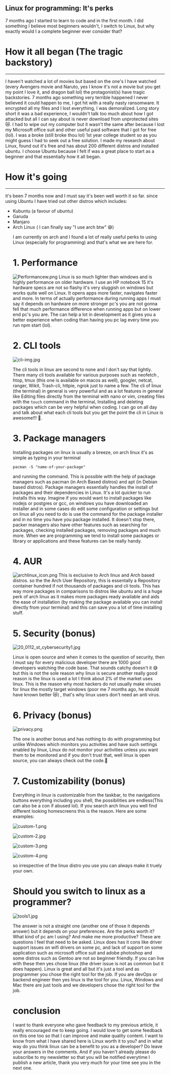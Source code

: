 ## Linux for programming: It's perks


7 months ago I started to learn to code and in the first month. I did something I believe most beginners wouldn't, I switch to Linux, but why exactly would I a complete beginner ever consider that? 

# How it all began (The tragic backstory)
<hr/>

I haven't watched a lot of movies but based on the one's I have watched (every Avengers movie and Naruto, yes I know it's not a movie but you get my point I love it, and dragon ball lol) the protagonist(s) have tragic backstories. 7 months ago something very terrible happened I never believed it could happen to me, I got hit with a really nasty ransomware. It encrypted all my files and I lost everything, I was demoralized. Long story short it was a bad experience, I wouldn't talk too much about how I got attacked but all I can say about is never download from unprotected sites 😿. I had to wipe out my computer but it wasn't the same after because I lost my Microsoft office suit and other useful paid software that I got for free (lol). I was a broke (still broke thou lol) 1st year college student so as you might guess I had to seek out a free solution. I made my research about Linux, found out it's free and has about 200 different distros and installed ubuntu. I choose Ubuntu because I felt if was a great place to start as a beginner and that essentially how it all began. 

# How it's going
<hr/>

it's been 7 months now and I must say it's been well worth it so far. since using Ubuntu I have tried out other distros which includes:
<ul>
<li>Kubuntu (a favour of ubuntu)</li>
<li>Garuda </li>
<li>Manjaro</li>
<li>Arch Linux ( I can finally say "I use arch btw" 😅) </li>

I am currently on arch and I found a lot of really useful perks to using Linux (especially for programming) and that's what we are here for.

# 1. Performance

![Performancew.png](https://cdn.hashnode.com/res/hashnode/image/upload/v1630351590325/tWkcRBbEG.png)
Linux is so much lighter than windows and is highly performance on older hardware. I use an HP notebook 15 it's hardware specs are not so flashy it's very sluggish on windows but works quite well on Linux. It opens apps more faster, navigates faster and more. In terms of actually performance during running apps I must say it depends on hardware on more stronger pc's you are not gonna fell that much performance difference when running apps but on lower end pc's you are. The can help a lot in development as it gives you a better experience when coding than having you pc lag every time you run npm start (lol).


# 2. CLI tools

![cli-img.jpg](https://cdn.hashnode.com/res/hashnode/image/upload/v1630352017060/YkXUd9hj2.jpeg)

The cli tools in linux are second to none and I don't say that lightly. There many cli tools available for various purposes such as neofetch , htop, tmux (this one is available on macos as well), googler, netcat, ranger, Wikit, Trash-cli, httpie, ngrok just to name a few. The cli of linux (the terminal) in general is very powerful and  as a lot features in general like Editing files directly from the terminal with nano or vim, creating files with the `touch` command in the terminal, Installing and deleting packages which can be very helpful when coding. I can go on all day and talk about what each cli tools but you get the point the cli in Linux is awesome!!! 🚀. 

# 3. Package managers
Installing packages on linux is usually a breeze, on arch linux it's as simple as typing in your terminal
```
pacman -S "name-of-your-package"
```
and running the command. This is possible with the help of package managers such as pacman (in Arch Based distros) and apt (in Debian based distros). Package managers essentially handles the install of packages and their dependencies in Linux. It's a lot quicker to run installs this way. Imagine if you would want to install packages like nodejs or postgres or gcc, on windows you have downloaded an installer and in some cases do edit some configuration or settings but on linux all you need to do is use the command for the package installer and in no time you have you package installed. It doesn't stop there,  packer managers also have other features such as searching for packages, checking installed packages, removing packages and much more. When we are programming we tend to install some packages or library or applications and these features can be really handy.

# 4. AUR


![archlinux_icon.png](https://cdn.hashnode.com/res/hashnode/image/upload/v1630360770052/xU36RgTA1.png)
This is exclusive to Arch linux and Arch based distros. so the the Arch User Repository, this is essentally a Repository container hundred if not thousands of packages and cli tools. This has way more packages in comparisons to distros like ubuntu and is a huge perk of arch linux as it makes more packages ready available and aids the ease of installation (by making the package available you can install directly from your terminal) and this can save you a lot of time installing stuff.

# 5. Security (bonus)

![20_0112_st_cybersecurity1.jpg](https://cdn.hashnode.com/res/hashnode/image/upload/v1630356580279/jyQ6JyyxR.jpeg)

Linux is open source and when it comes to the question of security, then I must say for every malicious developer there are 1000 good developers watching the code base. That sounds catchy doesn't it 😅 but this is not the sole reason why linux is secure another really good reason is the linux is used a lot I think about 2% of the market uses linux. This is the reason why most hackers do not usually make viruses for linux the mostly target windows (poor me 7 months ago, he should have known better 😿) , that's why linux users don't need an anti virus.

# 6. Privacy (bonus)
![privacy.png](https://cdn.hashnode.com/res/hashnode/image/upload/v1630357114410/7Z1YkFDSk.png)

The one is another bonus and has nothing to do with programming but unlike Windows which monitors you activities and have such settings enabled by linux, Linux do not monitor your activities unless you want them to be monitored and if you don't trust that, well linux is open source, you can always check out the code.🤗


# 7. Customizability (bonus)

Everything in linux is customizable from the taskbar, to the navigations buttons everything including you shell, the possibilities are endless(This can also be a con if abused lol). If you search arch linux you well find different looking homescreens this is the reason. Here are some examples:


![custom-1.png](https://cdn.hashnode.com/res/hashnode/image/upload/v1630359763277/fCmksj7fn.png)

![custom-2.jpg](https://cdn.hashnode.com/res/hashnode/image/upload/v1630359705575/JYVlpZLEA.jpeg)



![custom-3.png](https://cdn.hashnode.com/res/hashnode/image/upload/v1630359709888/xuc0diPU-.png)

![custom-4.png](https://cdn.hashnode.com/res/hashnode/image/upload/v1630359714301/cDTweciA_.png)

so irrespective of the linux distro you use you can always make it truely your own.


# Should you switch to linux as a programmer?

![tools1.jpg](https://cdn.hashnode.com/res/hashnode/image/upload/v1630361539177/RAoSELtlf.jpeg)

The answer is not a straight one (another one of those it depends answer) but it depends on your preferences. Are the perks worth it? What kind of pc am I using? And make me more productive? These are questions I feel that need to be asked. Linux does has it cons like driver support issues on wifi drivers on some pc, and lack of support on some application such as microsoft office suit and adobe photoshop and some distros such as Gentoo are not so beginner friendly. If you can live with these then yes chose linux (the driver issue is not as common but it does happen). Linux is great and all but it's just a tool  and as programmer you chose the right tool for the job. If you are devOps or backend engineer then yes linux is the tool for you. Linux, Windows and Mac there are just tools and we developers chose the right tool for the job.


# conclusion

I want to thank everyone who gave feedback to my previous article, it really encouraged me to keep going. I would love to get some feedback on this one too so that I can improve and make quality content.  I want to know from what I have shared here is Linux worth it to you? and in what way do you think linux can be a benefit to you as a developer? Do leave your answers in the comments. And if you haven't already please do subscribe to my newsletter so that you will be notified everytime I publish a new article, thank you very much for your time see you in the next one.


